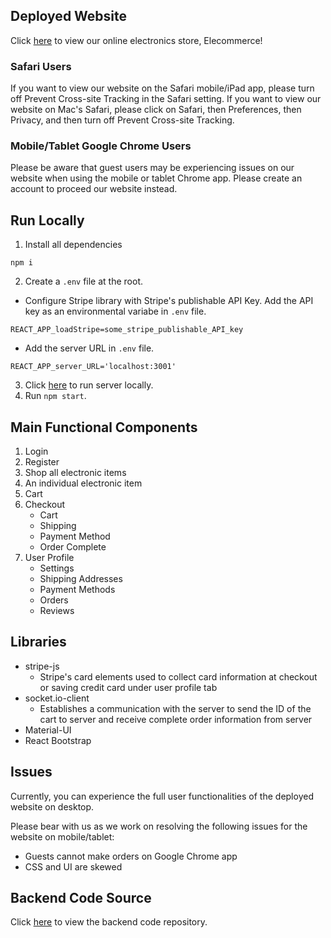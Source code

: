 ## Deployed Website 
Click [here](https://elecommerce.netlify.app/) to view our online electronics store, Elecommerce! 
### Safari Users
If you want to view our website on the Safari mobile/iPad app, please turn off Prevent Cross-site Tracking in the Safari setting. If you want to view our website on Mac's Safari, please click on Safari, then Preferences, then Privacy, and then turn off Prevent Cross-site Tracking. 

### Mobile/Tablet Google Chrome Users
Please be aware that guest users may be experiencing issues on our website when using the mobile or tablet Chrome app. Please create an account to proceed our website instead.
## Run Locally

1. Install all dependencies

```
npm i 
````

2. Create a ```.env``` file at the root.
- Configure Stripe library with Stripe's publishable API Key. Add the API key as an environmental variabe in ```.env``` file.
```
REACT_APP_loadStripe=some_stripe_publishable_API_key 
```
- Add the server URL in ```.env``` file.
```
REACT_APP_server_URL='localhost:3001'
```

3. Click [here](https://github.com/krislee/ecommerce-backend/blob/main/README.md#run-locally) to run server locally. 
4. Run ```npm start```.
## Main Functional Components
1. Login
2. Register
3. Shop all electronic items 
4. An individual electronic item
5. Cart
6. Checkout
    - Cart
    - Shipping
    - Payment Method
    - Order Complete
7. User Profile
    - Settings
    - Shipping Addresses
    - Payment Methods
    - Orders
    - Reviews

## Libraries
- stripe-js
    - Stripe's card elements used to collect card information at checkout or saving credit card under user profile tab
- socket.io-client
    - Establishes a communication with the server to send the ID of the cart to server and receive complete order information from server
- Material-UI
- React Bootstrap

## Issues
Currently, you can experience the full user functionalities of the deployed website on desktop.

Please bear with us as we work on resolving the following issues for the website on mobile/tablet:
- Guests cannot make orders on Google Chrome app 
- CSS and UI are skewed

## Backend Code Source
Click [here](https://github.com/krislee/ecommerce-backend) to view the backend code repository.



